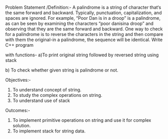 Problem Statement /Definition:-
A palindrome is a string of character that‘s the same forward and backward. Typically, punctuation,
capitalization, and spaces are ignored. For example, “Poor Dan is in a droop” is a palindrome, as can
be seen by examining the characters “poor danisina droop” and observing that they are the same
forward and backward. One way to check for a palindrome is to reverse the characters in the string and
then compare with them the original-in a palindrome, the sequence will be identical. Write C++ program

with functions-
a)To print original string followed by reversed string using stack

b) To check whether given string is palindrome or not.

Objectives:-
1. To understand concept of string.
2. To study the complex operations on string.
3. To understand use of stack

Outcomes:-
1. To implement primitive operations on string and use it for complex solution.
2. To implement stack for string data.